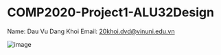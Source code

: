 # COMP2020-Project1-ALU32Design
Name: Dau Vu Dang Khoi
Email: 20khoi.dvd@vinuni.edu.vn

![image](https://user-images.githubusercontent.com/91077898/137897952-99c3a72f-a467-4e00-8356-84fa5986e54f.png)
